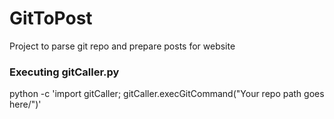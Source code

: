 # GitToPost
Project to parse git repo and prepare posts for website

### Executing gitCaller.py
python -c 'import gitCaller; gitCaller.execGitCommand("Your repo path goes here/")'
